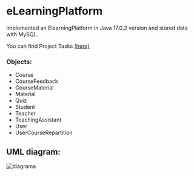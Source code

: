# eLearningPlatform

Implemented an ElearningPlatform in Java 17.0.2 version and stored data with MySQL.

You can find Project Tasks [(here)](../main/Tasks.pdf)
### Objects:
- Course
- CourseFeedback
- CourseMaterial
- Material
- Quiz
- Student
- Teacher
- TeachingAssistant
- User
- UserCourseRepartition

## UML diagram:
![diagrama](https://user-images.githubusercontent.com/73616883/162612486-e93aad82-90e1-4fcd-86c3-687154a52d22.png)
